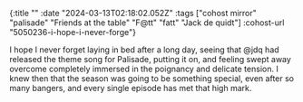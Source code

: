 {:title ""
 :date "2024-03-13T02:18:02.052Z"
 :tags ["cohost mirror" "palisade" "Friends at the table" "F@tt" "fatt" "Jack de quidt"]
 :cohost-url "5050236-i-hope-i-never-forge"}

I hope I never forget laying in bed after a long day, seeing that @jdq had released the theme song for Palisade, putting it on, and feeling swept away overcome completely immersed in the poignancy and delicate tension. I knew then that the season was going to be something special, even after so many bangers, and every single episode has met that high mark.
